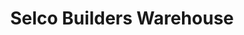 ---
title: "Selco Builders Warehouse"
url: /birmingham/selco-builders-warehouse-charlotte-road/
shop: Baustoffe
---